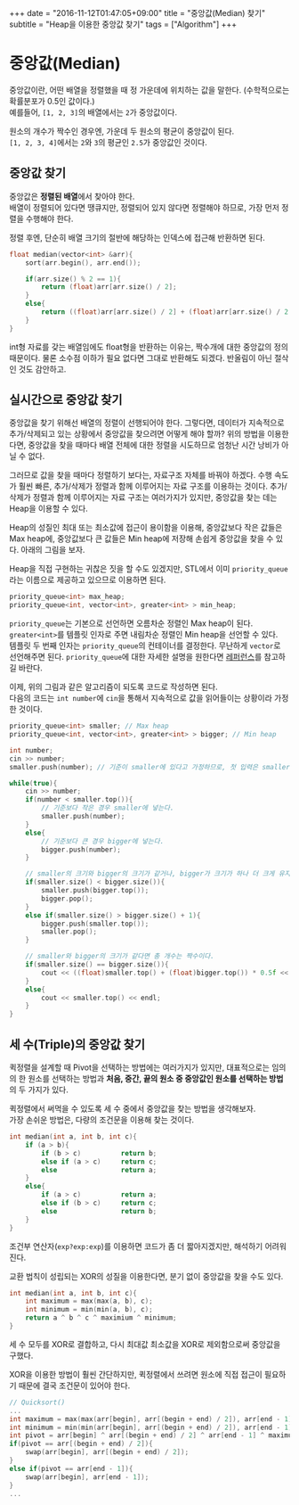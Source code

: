 +++
date = "2016-11-12T01:47:05+09:00"
title = "중앙값(Median) 찾기"
subtitle = "Heap을 이용한 중앙값 찾기"
tags = ["Algorithm"]
+++

# 중앙값(Median)
중앙값이란, 어떤 배열을 정렬했을 때 정 가운데에 위치하는 값을 말한다. (수학적으로는 확률분포가 0.5인 값이다.)  
예를들어, `[1, 2, 3]`의 배열에서는 `2`가 중앙값이다.

원소의 개수가 짝수인 경우엔, 가운데 두 원소의 평균이 중앙값이 된다.  
`[1, 2, 3, 4]`에서는 `2`와 `3`의 평균인 `2.5`가 중앙값인 것이다. 

## 중앙값 찾기
중앙값은 **정렬된 배열**에서 찾아야 한다.  
배열이 정렬되어 있다면 땡큐지만, 정렬되어 있지 않다면 정렬해야 하므로, 가장 먼저 정렬을 수행해야 한다.

정렬 후엔, 단순히 배열 크기의 절반에 해당하는 인덱스에 접근해 반환하면 된다.
``` c++
float median(vector<int> &arr){
    sort(arr.begin(), arr.end());

    if(arr.size() % 2 == 1){
        return (float)arr[arr.size() / 2];
    }
    else{
        return ((float)arr[arr.size() / 2] + (float)arr[arr.size() / 2 + 1]) / 2.0f; 
    }
}
```
int형 자료를 갖는 배열임에도 float형을 반환하는 이유는, 짝수개에 대한 중앙값의 정의 때문이다. 물론 소수점 이하가 필요 없다면 그대로 반환해도 되겠다. 반올림이 아닌 절삭인 것도 감안하고.

## 실시간으로 중앙값 찾기
중앙값을 찾기 위해선 배열의 정렬이 선행되어야 한다. 그렇다면, 데이터가 지속적으로 추가/삭제되고 있는 상황에서 중앙값을 찾으려면 어떻게 해야 할까? 위의 방법을 이용한다면, 중앙값을 찾을 때마다 배열 전체에 대한 정렬을 시도하므로 엄청난 시간 낭비가 아닐 수 없다.

그러므로 값을 찾을 때마다 정렬하기 보다는, 자료구조 자체를 바꿔야 하겠다. 수행 속도가 훨씬 빠른, 추가/삭제가 정렬과 함께 이루어지는 자료 구조를 이용하는 것이다. 추가/삭제가 정렬과 함께 이루어지는 자료 구조는 여러가지가 있지만, 중앙값을 찾는 데는 Heap을 이용할 수 있다.

Heap의 성질인 최대 또는 최소값에 접근이 용이함을 이용해, 중앙값보다 작은 값들은 Max heap에, 중앙값보다 큰 값들은 Min heap에 저장해 손쉽게 중앙값을 찾을 수 있다. 아래의 그림을 보자.

Heap을 직접 구현하는 귀찮은 짓을 할 수도 있겠지만, STL에서 이미 `priority_queue`라는 이름으로 제공하고 있으므로 이용하면 된다.
``` c++
priority_queue<int> max_heap;
priority_queue<int, vector<int>, greater<int> > min_heap;
```  
`priority_queue`는 기본으로 선언하면 오름차순 정렬인 Max heap이 된다. `greater<int>`를 템플릿 인자로 주면 내림차순 정렬인 Min heap을 선언할 수 있다.  
템플릿 두 번째 인자는 `priority_queue`의 컨테이너를 결정한다. 무난하게 `vector`로 선언해주면 된다. `priority_queue`에 대한 자세한 설명을 원한다면 [레퍼런스](http://www.cplusplus.com/reference/queue/priority_queue/?kw=priority_queue)를 참고하길 바란다.

이제, 위의 그림과 같은 알고리즘이 되도록 코드로 작성하면 된다.  
다음의 코드는 `int number`에 `cin`을 통해서 지속적으로 값을 읽어들이는 상황이라 가정한 것이다.
``` c++
priority_queue<int> smaller; // Max heap
priority_queue<int, vector<int>, greater<int> > bigger; // Min heap

int number;
cin >> number;
smaller.push(number); // 기준이 smaller에 있다고 가정하므로, 첫 입력은 smaller에 넣는다.

while(true){
    cin >> number;
    if(number < smaller.top()){
        // 기준보다 작은 경우 smaller에 넣는다.
        smaller.push(number);
    }
    else{
        // 기준보다 큰 경우 bigger에 넣는다.
        bigger.push(number);
    }

    // smaller의 크기와 bigger의 크기가 같거나, bigger가 크기가 하나 더 크게 유지되도록 데이터를 옮긴다. 
    if(smaller.size() < bigger.size()){
        smaller.push(bigger.top());
        bigger.pop();
    }
    else if(smaller.size() > bigger.size() + 1){
        bigger.push(smaller.top());
        smaller.pop();
    }

    // smaller와 bigger의 크기가 같다면 총 개수는 짝수이다.
    if(smaller.size() == bigger.size()){
        cout << ((float)smaller.top() + (float)bigger.top()) * 0.5f << endl;
    }
    else{
        cout << smaller.top() << endl;
    }
}
```

## 세 수(Triple)의 중앙값 찾기
퀵정렬을 설계할 때 Pivot을 선택하는 방법에는 여러가지가 있지만, 대표적으로는 임의의 한 원소를 선택하는 방법과 **처음, 중간, 끝의 원소 중 중앙값인 원소를 선택하는 방법**의 두 가지가 있다.

퀵정렬에서 써먹을 수 있도록 세 수 중에서 중앙값을 찾는 방법을 생각해보자.  
가장 손쉬운 방법은, 다량의 조건문을 이용해 찾는 것이다.
``` c++
int median(int a, int b, int c){
    if (a > b){
        if (b > c)          return b;
        else if (a > c)     return c;
        else                return a;
    }
    else{
        if (a > c)          return a;
        else if (b > c)     return c;
        else                return b;
    }
}
```
조건부 연산자(`exp?exp:exp`)를 이용하면 코드가 좀 더 짧아지겠지만, 해석하기 어려워 진다.

교환 법칙이 성립되는 XOR의 성질을 이용한다면, 분기 없이 중앙값을 찾을 수도 있다.
``` c++
int median(int a, int b, int c){
    int maximum = max(max(a, b), c);
    int minimum = min(min(a, b), c);
    return a ^ b ^ c ^ maximium ^ minimum;
}
```
세 수 모두를 XOR로 결합하고, 다시 최대값 최소값을 XOR로 제외함으로써 중앙값을 구했다.

XOR을 이용한 방법이 훨씬 간단하지만, 퀵정렬에서 쓰려면 원소에 직접 접근이 필요하기 때문에 결국 조건문이 있어야 한다.
``` c++
// Quicksort()
...
int maximum = max(max(arr[begin], arr[(begin + end) / 2]), arr[end - 1]);
int minimum = min(min(arr[begin], arr[(begin + end) / 2]), arr[end - 1]);
int pivot = arr[begin] ^ arr[(begin + end) / 2] ^ arr[end - 1] ^ maximum ^ minimum;
if(pivot == arr[(begin + end) / 2]){
    swap(arr[begin], arr[(begin + end) / 2]);
}
else if(pivot == arr[end - 1]){
    swap(arr[begin], arr[end - 1]);
}
...
```
